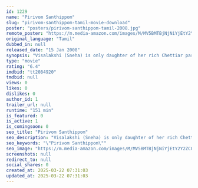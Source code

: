 ```yaml
---
id: 1229
name: "Pirivom Santhippom"
slug: "pirivom-santhippom-tamil-movie-download"
poster: "posters/pirivom-santhippom-tamil-2008.jpg"
remote_poster: "https://m.media-amazon.com/images/M/MV5BMTBjNjNiYjEtY2Y2ZC00Yzk2LTlkNzYtOWEyMjZkY2RiZjExXkEyXkFqcGdeQXVyMTY0MDk0NjE3._V1_SX300.jpg"
original_language: "Tamil"
dubbed_in: null
released_date: "15 Jan 2008"
synopsis: "Visalakshi (Sneha) is only daughter of her rich Chettiar parents living in Karaikudi. As per her wish, she is married off to Natesan (Cheran), an engineer working with the State Electricity Board. Natesan comes from an affluent jo..."
type: "movie"
rating: "6.4"
imdbid: "tt2084920"
tmdbid: null
views: 0
likes: 0
dislikes: 0
author_id: 1
trailer_url: null
runtime: "151 min"
is_featured: 0
is_active: 1
is_comingsoon: 0
seo_title: "Pirivom Santhippom"
seo_description: "Visalakshi (Sneha) is only daughter of her rich Chettiar parents living in Karaikudi. As per her wish, she is married off to Natesan (Cheran), an engineer working with the State Electricity Board. Natesan comes from an affluent jo..."
seo_keywords: "\"Pirivom Santhippom\""
seo_image: "https://m.media-amazon.com/images/M/MV5BMTBjNjNiYjEtY2Y2ZC00Yzk2LTlkNzYtOWEyMjZkY2RiZjExXkEyXkFqcGdeQXVyMTY0MDk0NjE3._V1_SX300.jpg"
screenshots: null
redirect_to: null
social_shares: 0
created_at: 2025-03-22 07:31:03
updated_at: 2025-03-22 07:31:03
---
```


